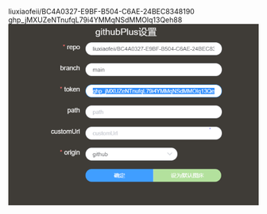 liuxiaofeii/BC4A0327-E9BF-B504-C6AE-24BEC8348190
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
![image.png](https://raw.githubusercontent.com/liuxiaofeii/BC4A0327-E9BF-B504-C6AE-24BEC8348190/main/20240527201554.png)
